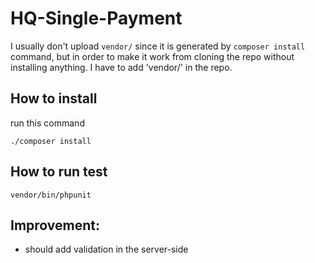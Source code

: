 # HQ-Single-Payment

I usually don't upload `vendor/` since it is generated by `composer install` command, but in order to make it work from cloning the repo without installing anything. I have to add 'vendor/' in the repo.

## How to install
run this command 
```
./composer install
```
## How to run test
```
vendor/bin/phpunit 
```
## Improvement:
- should add validation in the server-side
